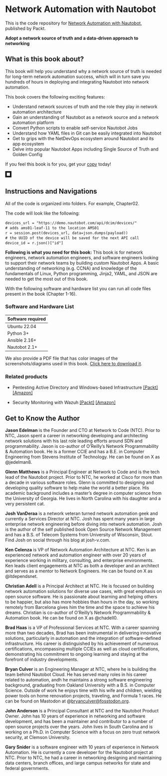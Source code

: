 # Network Automation with Nautobot

<a href="https://www.packtpub.com/product/network-automation-with-nautobot/9781837637867?utm_source=github&utm_medium=repository&utm_campaign=9781837637867"><img src="https://content.packt.com/_/image/original/B19544/cover_image_large.jpg" alt="" height="256px" align="right"></a>

This is the code repository for [Network Automation with Nautobot](https://www.packtpub.com/product/network-automation-with-nautobot/9781837637867?utm_source=github&utm_medium=repository&utm_campaign=9781837637867), published by Packt.

**Adopt a network source of truth and a data-driven approach to networking**

## What is this book about?
This book will help you understand why a network source of truth is needed for long-term network automation success, which will in turn save you hundreds of hours in deploying and integrating Nautobot into network automation.

This book covers the following exciting features:
* Understand network sources of truth and the role they play in network automation architecture
* Gain an understanding of Nautobot as a network source and a network automation platform
* Convert Python scripts to enable self-service Nautobot Jobs
* Understand how YAML files in Git can be easily integrated into Nautobot
* Get to grips with the NetDevOps ecosystem around Nautobot and its app ecosystem
* Delve into popular Nautobot Apps including Single Source of Truth and Golden Config

If you feel this book is for you, get your [copy](https://www.amazon.com/dp/1837637865) today!

<a href="https://www.packtpub.com/?utm_source=github&utm_medium=banner&utm_campaign=GitHubBanner"><img src="https://raw.githubusercontent.com/PacktPublishing/GitHub/master/GitHub.png" 
alt="https://www.packtpub.com/" border="5" /></a>

## Instructions and Navigations
All of the code is organized into folders. For example, Chapter02.

The code will look like the following:
```
devices_url = "https://demo.nautobot.com/api/dcim/devices/"
# adds ams01-leaf-11 to the location AMS01
r = session.post(devices_url, data=json.dumps(payload))
# the UUID of the device will be saved for the next API call
device_id = r.json()["id"]
```

**Following is what you need for this book:**
This book is for network engineers, network automation engineers, and software engineers looking to support their network teams by building custom Nautobot Apps. A basic understanding of networking (e.g. CCNA) and knowledge of the fundamentals of Linux, Python programming, Jinja2, YAML, and JSON are needed to get the most out of this book.

With the following software and hardware list you can run all code files present in the book (Chapter 1-16).
### Software and Hardware List
| Software required |
| -------- | 
| Ubuntu 22.04 |  
| Python 3+ |  
| Ansible 2.16+ |  
| Nautobot 2.1+ |  

We also provide a PDF file that has color images of the screenshots/diagrams used in this book. [Click here to download it]().

### Related products
* Pentesting Active Directory and Windows-based Infrastructure [[Packt]](https://www.packtpub.com/product/pentesting-active-directory-and-windows-based-infrastructure/9781804611364?utm_source=github&utm_medium=repository&utm_campaign=9781804611364) [[Amazon]](https://www.amazon.com/dp/1804611360)

* Security Monitoring with Wazuh [[Packt]](https://www.packtpub.com/product/security-monitoring-with-wazuh/9781837632152?utm_source=github&utm_medium=repository&utm_campaign=9781837632152) [[Amazon]](https://www.amazon.com/dp/1837632154)

## Get to Know the Author
**Jason Edelman**
is the Founder and CTO at Network to Code (NTC). Prior to NTC, Jason spent a career in networking developing and architecting network solutions with his last role leading efforts around SDN and programmability. Jason is co-author of O’Reilly’s Network Programmability & Automation book. He is a former CCIE and has a B.E. in Computer Engineering from Stevens Institute of Technology. He can be found on X as @jedelman8.

**Glenn Matthews**
is a Principal Engineer at Network to Code and is the tech lead of the Nautobot project. Prior to NTC, he worked at Cisco for more than a decade in various software roles. Glenn is committed to designing and developing quality software to help make the world a better place. His academic background includes a master’s degree in computer science from the University of Georgia. He lives in North Carolina with his daughter and a very persistent cat.

**Josh VanDeraa**
is a network veteran turned network automation geek and currently a Services Director at NTC. Josh has spent many years in large enterprise network engineering before diving into network automation. Josh is the author of the self published book Open Source Network Management and has a B.S. of Telecom Systems from University of Wisconsin, Stout. Find Josh on social through his blog at josh-v.com.

**Ken Celenza**
is VP of Network Automation Architecture at NTC. Ken is an experienced network and automation engineer with over 20 years of experience working in military, consulting, and enterprise environments. Ken leads client engagements at NTC as both a developer and an architect and serves as a mentor to Network Engineers. He can be found on X as @itdependsnet.

**Christian Adell**
is a Principal Architect at NTC. He is focused on building network automation solutions for diverse use cases, with great emphasis on open source software. He is passionate about learning and helping others to be happier, but also has more hobbies than hours in the day, so working remotely from Barcelona gives him the time and the space to achieve his dreams. Christian is co-author of O’Reilly’s Network Programmability & Automation book. He can be found on X as @chadell0.

**Brad Haas**
is a VP of Professional Services at NTC. With a career spanning more than two decades, Brad has been instrumental in delivering innovative solutions, particularly in automation and the integration of software-defined infrastructure. His career is distinguished by his achievement of numerous certifications, encompassing multiple CCIEs as well as cloud certifications, demonstrating his commitment to ongoing learning and staying at the forefront of industry developments.

**Bryan Culver**
is an Engineering Manager at NTC, where he is building the team behind Nautobot Cloud. He has served many roles in his career related to automation, andh he maintains a strong software engineering background, graduating from Oakland University with a B.S. in Computer Science. Outside of work he enjoys time with his wife and children, wielding power tools on home renovation projects, traveling, and Formula 1 races. He can be found on Mastodon at @bryanculver@fosstodon.org.

**John Anderson**
is a Principal Consultant at NTC and the Nautobot Product Owner. John has 10 years of experience in networking and software development, and has been a maintainer and contributor to a number of open source projects over the years. John lives in South Carolina and is working on a Ph.D. in Computer Science with a focus on zero trust network security, at Clemson University.

**Gary Snider**
is a software engineer with 10 years of experience in Network Automation. He is currently a core developer for the Nautobot project at NTC. Prior to NTC, he had a career in networking designing and maintaining data centers, branch offices, and large campus networks for state and federal governments.
